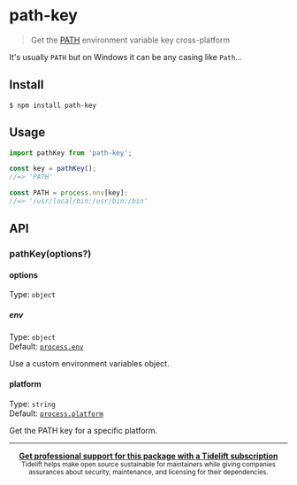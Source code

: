 # path-key

> Get the [PATH](https://en.wikipedia.org/wiki/PATH_(variable)) environment variable key cross-platform

It's usually `PATH` but on Windows it can be any casing like `Path`...

## Install

```
$ npm install path-key
```

## Usage

```js
import pathKey from 'path-key';

const key = pathKey();
//=> 'PATH'

const PATH = process.env[key];
//=> '/usr/local/bin:/usr/bin:/bin'
```

## API

### pathKey(options?)

#### options

Type: `object`

##### env

Type: `object`\
Default: [`process.env`](https://nodejs.org/api/process.html#process_process_env)

Use a custom environment variables object.

#### platform

Type: `string`\
Default: [`process.platform`](https://nodejs.org/api/process.html#process_process_platform)

Get the PATH key for a specific platform.

---

<div align="center">
	<b>
		<a href="https://tidelift.com/subscription/pkg/npm-path-key?utm_source=npm-path-key&utm_medium=referral&utm_campaign=readme">Get professional support for this package with a Tidelift subscription</a>
	</b>
	<br>
	<sub>
		Tidelift helps make open source sustainable for maintainers while giving companies<br>assurances about security, maintenance, and licensing for their dependencies.
	</sub>
</div>

